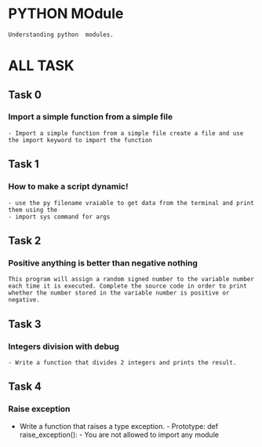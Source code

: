 # PYTHON MOdule
    Understanding python  modules.
# ALL TASK

## Task 0
### Import a simple function from a simple file
    - Import a simple function from a simple file create a file and use the import keyword to import the function

## Task 1
### How to make a script dynamic!
    - use the py filename vraiable to get data from the terminal and print them using the
    - import sys command for args

## Task 2
###  Positive anything is better than negative nothing
    This program will assign a random signed number to the variable number each time it is executed. Complete the source code in order to print whether the number stored in the variable number is positive or negative.

## Task 3
### Integers division with debug
    - Write a function that divides 2 integers and prints the result.
## Task 4
### Raise exception
   - Write a function that raises a type exception.
    - Prototype: def raise_exception():
    - You are not allowed to import any module
 
